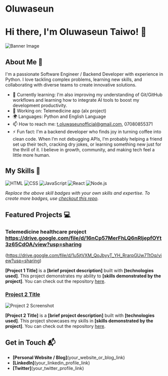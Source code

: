 # Oluwaseun
# Hi there, I'm Oluwaseun Taiwo! 👋

![Banner Image](your_banner_image_url_here)

## About Me 🚀

I'm a passionate Software Engineer / Backend Developer with experience in Python. I love tackling complex problems, learning new skills, and collaborating with diverse teams to create innovative solutions.

- 🌱 Currently learning:  I'm also improving my understanding of Git/GitHub workflows and learning how to integrate AI tools to boost my development productivity.
- 🔭 Working on: Telemedicine app (alx project)
- 🌍 Languages: Python and English Language 
- 📫 How to reach me: t.oluwaseunofficial@gmail.com, 07080855371
- ⚡ Fun fact: I'm a backend developer who finds joy in turning coffee into clean code. When I’m not debugging APIs, I’m probably helping a friend set up their tech, cracking dry jokes, or learning something new just for the thrill of it. I believe in growth, community, and making tech feel a little more human.

## My Skills 🧠

![HTML](https://img.shields.io/badge/-HTML-E34F26?style=flat-square&logo=html5&logoColor=white)
![CSS](https://img.shields.io/badge/-CSS-1572B6?style=flat-square&logo=css3&logoColor=white)
![JavaScript](https://img.shields.io/badge/-JavaScript-F7DF1E?style=flat-square&logo=javascript&logoColor=black)
![React](https://img.shields.io/badge/-React-61DAFB?style=flat-square&logo=react&logoColor=black)
![Node.js](https://img.shields.io/badge/-Node.js-339933?style=flat-square&logo=node.js&logoColor=white)

*Replace the above skill badges with your own skills and expertise. To create more badges, use [checkout this repo](https://github.com/alexandresanlim/Badges4-README.md-Profile).*

## Featured Projects 💻

### Telemedicine healthcare project https://drive.google.com/file/d/16nCp57MerFhLQ6nRIjepfOYt3z65CdOA/view?usp=sharing

(https://drive.google.com/file/d/1u5jtVXM_QoJbyyT_YH_RrarpGUw7TtOq/view?usp=sharing)

**[Project 1 Title]** is a **[brief project description]** built with **[technologies used]**. This project demonstrates my ability to **[skills demonstrated by the project]**. You can check out the repository [here](project_1_repository_link).

### [Project 2 Title](project_2_link)

![Project 2 Screenshot](project_2_screenshot_url)

**[Project 2 Title]** is a **[brief project description]** built with **[technologies used]**. This project showcases my skills in **[skills demonstrated by the project]**. You can check out the repository [here](project_2_repository_link).

## Get in Touch 📬

- **[Personal Website / Blog]**(your_website_or_blog_link)
- **[LinkedIn]**(your_linkedin_profile_link)
- **[Twitter]**(your_twitter_profile_link)


